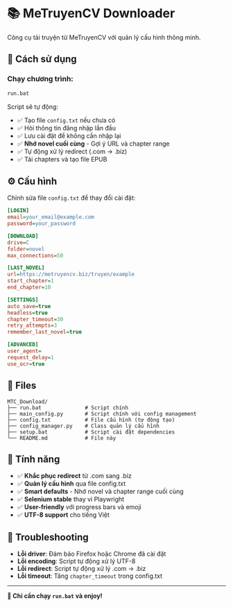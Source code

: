 # 📚 MeTruyenCV Downloader

Công cụ tải truyện từ MeTruyenCV với quản lý cấu hình thông minh.

## 🚀 Cách sử dụng

### **Chạy chương trình:**
```bash
run.bat
```

Script sẽ tự động:
- ✅ Tạo file `config.txt` nếu chưa có
- ✅ Hỏi thông tin đăng nhập lần đầu
- ✅ Lưu cài đặt để không cần nhập lại
- ✅ **Nhớ novel cuối cùng** - Gợi ý URL và chapter range
- ✅ Tự động xử lý redirect (.com → .biz)
- ✅ Tải chapters và tạo file EPUB

## ⚙️ Cấu hình

Chỉnh sửa file `config.txt` để thay đổi cài đặt:

```ini
[LOGIN]
email=your_email@example.com
password=your_password

[DOWNLOAD]
drive=C
folder=novel
max_connections=50

[LAST_NOVEL]
url=https://metruyencv.biz/truyen/example
start_chapter=1
end_chapter=10

[SETTINGS]
auto_save=true
headless=true
chapter_timeout=30
retry_attempts=3
remember_last_novel=true

[ADVANCED]
user_agent=
request_delay=1
use_ocr=true
```

## 📁 Files

```
MTC_Download/
├── run.bat              # Script chính
├── main_config.py       # Script chính với config management
├── config.txt           # File cấu hình (tự động tạo)
├── config_manager.py    # Class quản lý cấu hình
├── setup.bat            # Script cài đặt dependencies
└── README.md            # File này
```

## 🎯 Tính năng

- ✅ **Khắc phục redirect** từ .com sang .biz
- ✅ **Quản lý cấu hình** qua file config.txt
- ✅ **Smart defaults** - Nhớ novel và chapter range cuối cùng
- ✅ **Selenium stable** thay vì Playwright
- ✅ **User-friendly** với progress bars và emoji
- ✅ **UTF-8 support** cho tiếng Việt

## 🐛 Troubleshooting

- **Lỗi driver**: Đảm bảo Firefox hoặc Chrome đã cài đặt
- **Lỗi encoding**: Script tự động xử lý UTF-8
- **Lỗi redirect**: Script tự động xử lý .com → .biz
- **Lỗi timeout**: Tăng `chapter_timeout` trong config.txt

---

**🎉 Chỉ cần chạy `run.bat` và enjoy!**
